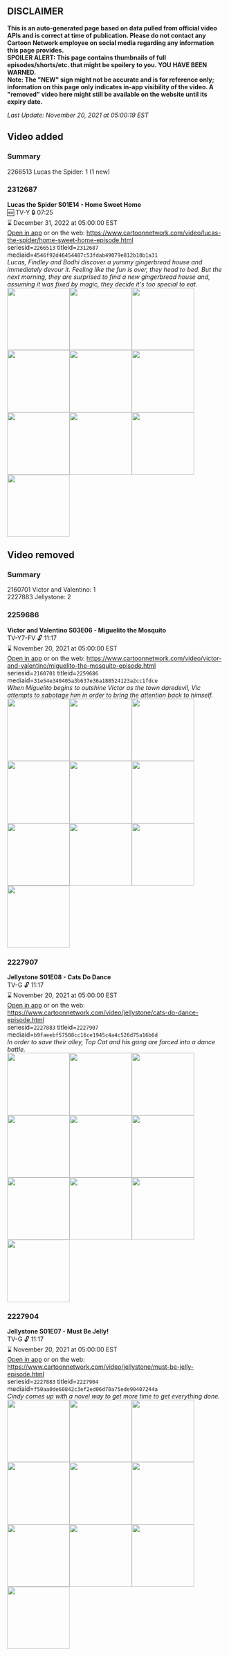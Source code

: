 ## DISCLAIMER
**This is an auto-generated page based on data pulled from official video APIs and is correct at time of publication. Please do not contact any Cartoon Network employee on social media regarding any information this page provides.**  
**SPOILER ALERT: This page contains thumbnails of full episodes/shorts/etc. that might be spoilery to you. YOU HAVE BEEN WARNED.**  
**Note: The "NEW" sign might not be accurate and is for reference only; information on this page only indicates in-app visibility of the video. A "removed" video here might still be available on the website until its expiry date.**  

_Last Update: November 20, 2021 at 05:00:19 EST_
## Video added
### Summary
2266513 Lucas the Spider: 1 (1 new)  
### 2312687
**Lucas the Spider S01E14 - Home Sweet Home**  
🆕 TV-Y 🔒 07:25  
⌛ December 31, 2022 at 05:00:00 EST  
[Open in app](https://cnvideo.sercomkc.org/redirector.html?type=cnapp&seriesid=1000000000093702&titleid=2312687&mediaid=4546f92d46454487c53fdab49079e812b18b1a31) or on the web: https://www.cartoonnetwork.com/video/lucas-the-spider/home-sweet-home-episode.html  
seriesid=`2266513` titleid=`2312687` mediaid=`4546f92d46454487c53fdab49079e812b18b1a31`  
_Lucas, Findley and Bodhi discover a yummy gingerbread house and immediately devour it. Feeling like the fun is over, they head to bed. But the next morning, they are surprised to find a new gingerbread house and, assuming it was fixed by magic, they decide it's too special to eat._  
<a href="https://s3.amazonaws.com/cartoonorchestrator/2312687_001_1280x720.jpg"><img src="https://s3.amazonaws.com/cartoonorchestrator/2312687_001_640x360.jpg" height="144px" /></a><a href="https://s3.amazonaws.com/cartoonorchestrator/2312687_002_1280x720.jpg"><img src="https://s3.amazonaws.com/cartoonorchestrator/2312687_002_640x360.jpg" height="144px" /></a><a href="https://s3.amazonaws.com/cartoonorchestrator/2312687_003_1280x720.jpg"><img src="https://s3.amazonaws.com/cartoonorchestrator/2312687_003_640x360.jpg" height="144px" /></a><a href="https://s3.amazonaws.com/cartoonorchestrator/2312687_004_1280x720.jpg"><img src="https://s3.amazonaws.com/cartoonorchestrator/2312687_004_640x360.jpg" height="144px" /></a><a href="https://s3.amazonaws.com/cartoonorchestrator/2312687_005_1280x720.jpg"><img src="https://s3.amazonaws.com/cartoonorchestrator/2312687_005_640x360.jpg" height="144px" /></a><a href="https://s3.amazonaws.com/cartoonorchestrator/2312687_006_1280x720.jpg"><img src="https://s3.amazonaws.com/cartoonorchestrator/2312687_006_640x360.jpg" height="144px" /></a><a href="https://s3.amazonaws.com/cartoonorchestrator/2312687_007_1280x720.jpg"><img src="https://s3.amazonaws.com/cartoonorchestrator/2312687_007_640x360.jpg" height="144px" /></a><a href="https://s3.amazonaws.com/cartoonorchestrator/2312687_008_1280x720.jpg"><img src="https://s3.amazonaws.com/cartoonorchestrator/2312687_008_640x360.jpg" height="144px" /></a><a href="https://s3.amazonaws.com/cartoonorchestrator/2312687_009_1280x720.jpg"><img src="https://s3.amazonaws.com/cartoonorchestrator/2312687_009_640x360.jpg" height="144px" /></a><a href="https://s3.amazonaws.com/cartoonorchestrator/2312687_010_1280x720.jpg"><img src="https://s3.amazonaws.com/cartoonorchestrator/2312687_010_640x360.jpg" height="144px" /></a>
## Video removed
### Summary
2160701 Victor and Valentino: 1  
2227883 Jellystone: 2  
### 2259686
**Victor and Valentino S03E06 - Miguelito the Mosquito**  
TV-Y7-FV 🔓 11:17  
⌛ November 20, 2021 at 05:00:00 EST  
[Open in app](https://cnvideo.sercomkc.org/redirector.html?type=cnapp&seriesid=10000000000&titleid=2259686&mediaid=31e54e340405a3b637e36a188524123a2cc1fdce) or on the web: https://www.cartoonnetwork.com/video/victor-and-valentino/miguelito-the-mosquito-episode.html  
seriesid=`2160701` titleid=`2259686` mediaid=`31e54e340405a3b637e36a188524123a2cc1fdce`  
_When Miguelito begins to outshine Victor as the town daredevil, Vic attempts to sabotage him in order to bring the attention back to himself._  
<a href="https://s3.amazonaws.com/cartoonorchestrator/2259686_001_1280x720.jpg"><img src="https://s3.amazonaws.com/cartoonorchestrator/2259686_001_640x360.jpg" height="144px" /></a><a href="https://s3.amazonaws.com/cartoonorchestrator/2259686_002_1280x720.jpg"><img src="https://s3.amazonaws.com/cartoonorchestrator/2259686_002_640x360.jpg" height="144px" /></a><a href="https://s3.amazonaws.com/cartoonorchestrator/2259686_003_1280x720.jpg"><img src="https://s3.amazonaws.com/cartoonorchestrator/2259686_003_640x360.jpg" height="144px" /></a><a href="https://s3.amazonaws.com/cartoonorchestrator/2259686_004_1280x720.jpg"><img src="https://s3.amazonaws.com/cartoonorchestrator/2259686_004_640x360.jpg" height="144px" /></a><a href="https://s3.amazonaws.com/cartoonorchestrator/2259686_005_1280x720.jpg"><img src="https://s3.amazonaws.com/cartoonorchestrator/2259686_005_640x360.jpg" height="144px" /></a><a href="https://s3.amazonaws.com/cartoonorchestrator/2259686_006_1280x720.jpg"><img src="https://s3.amazonaws.com/cartoonorchestrator/2259686_006_640x360.jpg" height="144px" /></a><a href="https://s3.amazonaws.com/cartoonorchestrator/2259686_007_1280x720.jpg"><img src="https://s3.amazonaws.com/cartoonorchestrator/2259686_007_640x360.jpg" height="144px" /></a><a href="https://s3.amazonaws.com/cartoonorchestrator/2259686_008_1280x720.jpg"><img src="https://s3.amazonaws.com/cartoonorchestrator/2259686_008_640x360.jpg" height="144px" /></a><a href="https://s3.amazonaws.com/cartoonorchestrator/2259686_009_1280x720.jpg"><img src="https://s3.amazonaws.com/cartoonorchestrator/2259686_009_640x360.jpg" height="144px" /></a><a href="https://s3.amazonaws.com/cartoonorchestrator/2259686_010_1280x720.jpg"><img src="https://s3.amazonaws.com/cartoonorchestrator/2259686_010_640x360.jpg" height="144px" /></a>
### 2227907
**Jellystone S01E08 - Cats Do Dance**  
TV-G 🔓 11:17  
⌛ November 20, 2021 at 05:00:00 EST  
[Open in app](https://cnvideo.sercomkc.org/redirector.html?type=cnapp&seriesid=10000000000&titleid=2227907&mediaid=b9faeebf57508cc16ce1945c4a4c526d75a16b6d) or on the web: https://www.cartoonnetwork.com/video/jellystone/cats-do-dance-episode.html  
seriesid=`2227883` titleid=`2227907` mediaid=`b9faeebf57508cc16ce1945c4a4c526d75a16b6d`  
_In order to save their alley, Top Cat and his gang are forced into a dance battle._  
<a href="https://s3.amazonaws.com/cartoonorchestrator/2227907_001_1280x720.jpg"><img src="https://s3.amazonaws.com/cartoonorchestrator/2227907_001_640x360.jpg" height="144px" /></a><a href="https://s3.amazonaws.com/cartoonorchestrator/2227907_002_1280x720.jpg"><img src="https://s3.amazonaws.com/cartoonorchestrator/2227907_002_640x360.jpg" height="144px" /></a><a href="https://s3.amazonaws.com/cartoonorchestrator/2227907_003_1280x720.jpg"><img src="https://s3.amazonaws.com/cartoonorchestrator/2227907_003_640x360.jpg" height="144px" /></a><a href="https://s3.amazonaws.com/cartoonorchestrator/2227907_004_1280x720.jpg"><img src="https://s3.amazonaws.com/cartoonorchestrator/2227907_004_640x360.jpg" height="144px" /></a><a href="https://s3.amazonaws.com/cartoonorchestrator/2227907_005_1280x720.jpg"><img src="https://s3.amazonaws.com/cartoonorchestrator/2227907_005_640x360.jpg" height="144px" /></a><a href="https://s3.amazonaws.com/cartoonorchestrator/2227907_006_1280x720.jpg"><img src="https://s3.amazonaws.com/cartoonorchestrator/2227907_006_640x360.jpg" height="144px" /></a><a href="https://s3.amazonaws.com/cartoonorchestrator/2227907_007_1280x720.jpg"><img src="https://s3.amazonaws.com/cartoonorchestrator/2227907_007_640x360.jpg" height="144px" /></a><a href="https://s3.amazonaws.com/cartoonorchestrator/2227907_008_1280x720.jpg"><img src="https://s3.amazonaws.com/cartoonorchestrator/2227907_008_640x360.jpg" height="144px" /></a><a href="https://s3.amazonaws.com/cartoonorchestrator/2227907_009_1280x720.jpg"><img src="https://s3.amazonaws.com/cartoonorchestrator/2227907_009_640x360.jpg" height="144px" /></a><a href="https://s3.amazonaws.com/cartoonorchestrator/2227907_010_1280x720.jpg"><img src="https://s3.amazonaws.com/cartoonorchestrator/2227907_010_640x360.jpg" height="144px" /></a>
### 2227904
**Jellystone S01E07 - Must Be Jelly!**  
TV-G 🔓 11:17  
⌛ November 20, 2021 at 05:00:00 EST  
[Open in app](https://cnvideo.sercomkc.org/redirector.html?type=cnapp&seriesid=10000000000&titleid=2227904&mediaid=f50aa0de60842c3ef2ed06d70a75ede90407244a) or on the web: https://www.cartoonnetwork.com/video/jellystone/must-be-jelly-episode.html  
seriesid=`2227883` titleid=`2227904` mediaid=`f50aa0de60842c3ef2ed06d70a75ede90407244a`  
_Cindy comes up with a novel way to get more time to get everything done._  
<a href="https://s3.amazonaws.com/cartoonorchestrator/2227904_001_1280x720.jpg"><img src="https://s3.amazonaws.com/cartoonorchestrator/2227904_001_640x360.jpg" height="144px" /></a><a href="https://s3.amazonaws.com/cartoonorchestrator/2227904_002_1280x720.jpg"><img src="https://s3.amazonaws.com/cartoonorchestrator/2227904_002_640x360.jpg" height="144px" /></a><a href="https://s3.amazonaws.com/cartoonorchestrator/2227904_003_1280x720.jpg"><img src="https://s3.amazonaws.com/cartoonorchestrator/2227904_003_640x360.jpg" height="144px" /></a><a href="https://s3.amazonaws.com/cartoonorchestrator/2227904_004_1280x720.jpg"><img src="https://s3.amazonaws.com/cartoonorchestrator/2227904_004_640x360.jpg" height="144px" /></a><a href="https://s3.amazonaws.com/cartoonorchestrator/2227904_005_1280x720.jpg"><img src="https://s3.amazonaws.com/cartoonorchestrator/2227904_005_640x360.jpg" height="144px" /></a><a href="https://s3.amazonaws.com/cartoonorchestrator/2227904_006_1280x720.jpg"><img src="https://s3.amazonaws.com/cartoonorchestrator/2227904_006_640x360.jpg" height="144px" /></a><a href="https://s3.amazonaws.com/cartoonorchestrator/2227904_007_1280x720.jpg"><img src="https://s3.amazonaws.com/cartoonorchestrator/2227904_007_640x360.jpg" height="144px" /></a><a href="https://s3.amazonaws.com/cartoonorchestrator/2227904_008_1280x720.jpg"><img src="https://s3.amazonaws.com/cartoonorchestrator/2227904_008_640x360.jpg" height="144px" /></a><a href="https://s3.amazonaws.com/cartoonorchestrator/2227904_009_1280x720.jpg"><img src="https://s3.amazonaws.com/cartoonorchestrator/2227904_009_640x360.jpg" height="144px" /></a><a href="https://s3.amazonaws.com/cartoonorchestrator/2227904_010_1280x720.jpg"><img src="https://s3.amazonaws.com/cartoonorchestrator/2227904_010_640x360.jpg" height="144px" /></a>
